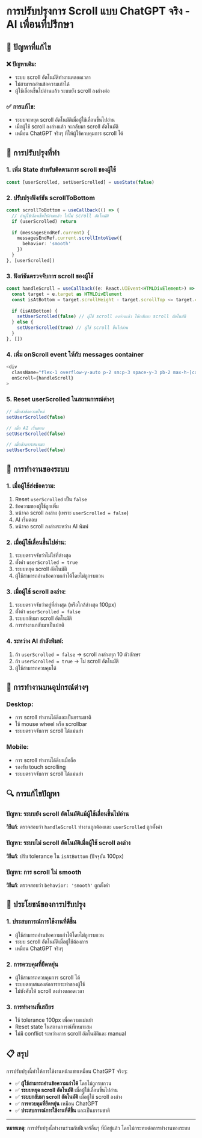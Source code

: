 # การปรับปรุงการ Scroll แบบ ChatGPT จริง - AI เพื่อนที่ปรึกษา

## 🎯 ปัญหาที่แก้ไข

### ❌ ปัญหาเดิม:
- ระบบ scroll อัตโนมัติทำงานตลอดเวลา
- ไม่สามารถอ่านข้อความเก่าได้
- ผู้ใช้เลื่อนขึ้นไปอ่านแล้ว ระบบยัง scroll ลงล่างต่อ

### ✅ การแก้ไข:
- ระบบจะหยุด scroll อัตโนมัติเมื่อผู้ใช้เลื่อนขึ้นไปอ่าน
- เมื่อผู้ใช้ scroll ลงล่างแล้ว จะกลับมา scroll อัตโนมัติ
- เหมือน ChatGPT จริงๆ ที่ให้ผู้ใช้ควบคุมการ scroll ได้

## 🔧 การปรับปรุงที่ทำ

### 1. **เพิ่ม State สำหรับติดตามการ scroll ของผู้ใช้**
```typescript
const [userScrolled, setUserScrolled] = useState(false)
```

### 2. **ปรับปรุงฟังก์ชัน scrollToBottom**
```typescript
const scrollToBottom = useCallback(() => {
  // ถ้าผู้ใช้เลื่อนขึ้นไปอ่านแล้ว ให้ไม่ scroll อัตโนมัติ
  if (userScrolled) return
  
  if (messagesEndRef.current) {
    messagesEndRef.current.scrollIntoView({ 
      behavior: 'smooth'
    })
  }
}, [userScrolled])
```

### 3. **ฟังก์ชันตรวจจับการ scroll ของผู้ใช้**
```typescript
const handleScroll = useCallback((e: React.UIEvent<HTMLDivElement>) => {
  const target = e.target as HTMLDivElement
  const isAtBottom = target.scrollHeight - target.scrollTop <= target.clientHeight + 100 // 100px tolerance
  
  if (isAtBottom) {
    setUserScrolled(false) // ผู้ใช้ scroll ลงล่างแล้ว ให้กลับมา scroll อัตโนมัติ
  } else {
    setUserScrolled(true) // ผู้ใช้ scroll ขึ้นไปอ่าน
  }
}, [])
```

### 4. **เพิ่ม onScroll event ให้กับ messages container**
```typescript
<div 
  className="flex-1 overflow-y-auto p-2 sm:p-3 space-y-3 pb-2 max-h-[calc(100vh-280px)]"
  onScroll={handleScroll}
>
```

### 5. **Reset userScrolled ในสถานการณ์ต่างๆ**
```typescript
// เมื่อส่งข้อความใหม่
setUserScrolled(false)

// เมื่อ AI เริ่มตอบ
setUserScrolled(false)

// เมื่อล้างการสนทนา
setUserScrolled(false)
```

## 🎨 การทำงานของระบบ

### 1. **เมื่อผู้ใช้ส่งข้อความ:**
1. Reset `userScrolled` เป็น `false`
2. ข้อความของผู้ใช้ถูกเพิ่ม
3. หน้าจอ scroll ลงล่าง (เพราะ `userScrolled = false`)
4. AI เริ่มตอบ
5. หน้าจอ scroll ลงล่างระหว่าง AI พิมพ์

### 2. **เมื่อผู้ใช้เลื่อนขึ้นไปอ่าน:**
1. ระบบตรวจจับว่าไม่ใช่ที่ล่างสุด
2. ตั้งค่า `userScrolled = true`
3. ระบบหยุด scroll อัตโนมัติ
4. ผู้ใช้สามารถอ่านข้อความเก่าได้โดยไม่ถูกรบกวน

### 3. **เมื่อผู้ใช้ scroll ลงล่าง:**
1. ระบบตรวจจับว่าอยู่ที่ล่างสุด (หรือใกล้ล่างสุด 100px)
2. ตั้งค่า `userScrolled = false`
3. ระบบกลับมา scroll อัตโนมัติ
4. การทำงานกลับมาเป็นปกติ

### 4. **ระหว่าง AI กำลังพิมพ์:**
1. ถ้า `userScrolled = false` → scroll ลงล่างทุก 10 ตัวอักษร
2. ถ้า `userScrolled = true` → ไม่ scroll อัตโนมัติ
3. ผู้ใช้สามารถควบคุมได้

## 📱 การทำงานบนอุปกรณ์ต่างๆ

### Desktop:
- การ scroll ทำงานได้ดีและเป็นธรรมชาติ
- ใช้ mouse wheel หรือ scrollbar
- ระบบตรวจจับการ scroll ได้แม่นยำ

### Mobile:
- การ scroll ทำงานได้ดีบนมือถือ
- รองรับ touch scrolling
- ระบบตรวจจับการ scroll ได้แม่นยำ

## 🔍 การแก้ไขปัญหา

### ปัญหา: ระบบยัง scroll อัตโนมัติแม้ผู้ใช้เลื่อนขึ้นไปอ่าน
**วิธีแก้**: ตรวจสอบว่า `handleScroll` ทำงานถูกต้องและ `userScrolled` ถูกตั้งค่า

### ปัญหา: ระบบไม่ scroll อัตโนมัติเมื่อผู้ใช้ scroll ลงล่าง
**วิธีแก้**: ปรับ tolerance ใน `isAtBottom` (ปัจจุบัน 100px)

### ปัญหา: การ scroll ไม่ smooth
**วิธีแก้**: ตรวจสอบว่า `behavior: 'smooth'` ถูกตั้งค่า

## 🚀 ประโยชน์ของการปรับปรุง

### 1. **ประสบการณ์การใช้งานที่ดีขึ้น**
- ผู้ใช้สามารถอ่านข้อความเก่าได้โดยไม่ถูกรบกวน
- ระบบ scroll อัตโนมัติเมื่อผู้ใช้ต้องการ
- เหมือน ChatGPT จริงๆ

### 2. **การควบคุมที่ยืดหยุ่น**
- ผู้ใช้สามารถควบคุมการ scroll ได้
- ระบบตอบสนองต่อการกระทำของผู้ใช้
- ไม่บังคับให้ scroll ลงล่างตลอดเวลา

### 3. **การทำงานที่เสถียร**
- ใช้ tolerance 100px เพื่อความแม่นยำ
- Reset state ในสถานการณ์ที่เหมาะสม
- ไม่มี conflict ระหว่างการ scroll อัตโนมัติและ manual

## 📋 สรุป

การปรับปรุงนี้ทำให้การใช้งานหน้าแชทเหมือน ChatGPT จริงๆ:

- ✅ **ผู้ใช้สามารถอ่านข้อความเก่าได้** โดยไม่ถูกรบกวน
- ✅ **ระบบหยุด scroll อัตโนมัติ** เมื่อผู้ใช้เลื่อนขึ้นไปอ่าน
- ✅ **ระบบกลับมา scroll อัตโนมัติ** เมื่อผู้ใช้ scroll ลงล่าง
- ✅ **การควบคุมที่ยืดหยุ่น** เหมือน ChatGPT
- ✅ **ประสบการณ์การใช้งานที่ดีขึ้น** และเป็นธรรมชาติ

---

**หมายเหตุ**: การปรับปรุงนี้ทำงานร่วมกับฟีเจอร์อื่นๆ ที่มีอยู่แล้ว โดยไม่กระทบต่อการทำงานของระบบ 